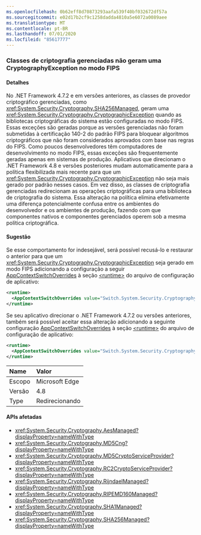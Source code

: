 ```yaml
---
ms.openlocfilehash: 0b62eff8d70873293aafa539f40bf032672df57a
ms.sourcegitcommit: e02d17b2cf9c1258dadda4810a5e6072a0089aee
ms.translationtype: MT
ms.contentlocale: pt-BR
ms.lasthandoff: 07/01/2020
ms.locfileid: "85617777"
---
```

### <a name="managed-cryptography-classes-do-not-throw-a-cryptographyexception-in-fips-mode"></a>Classes de criptografia gerenciadas não geram uma CryptographyException no modo FIPS

#### <a name="details"></a>Detalhes

No .NET Framework 4.7.2 e em versões anteriores, as classes de provedor criptográfico gerenciadas, como <xref:System.Security.Cryptography.SHA256Managed>, geram uma <xref:System.Security.Cryptography.CryptographicException> quando as bibliotecas criptográficas do sistema estão configuradas no modo FIPS. Essas exceções são geradas porque as versões gerenciadas não foram submetidas à certificação 140-2 do padrão FIPS para bloquear algoritmos criptográficos que não foram considerados aprovados com base nas regras do FIPS.  Como poucos desenvolvedores têm computadores de desenvolvimento no modo FIPS, essas exceções são frequentemente geradas apenas em sistemas de produção. Aplicativos que direcionam o .NET Framework 4.8 e versões posteriores mudam automaticamente para a política flexibilizada mais recente para que um <xref:System.Security.Cryptography.CryptographicException> não seja mais gerado por padrão nesses casos. Em vez disso, as classes de criptografia gerenciadas redirecionam as operações criptográficas para uma biblioteca de criptografia do sistema. Essa alteração na política elimina efetivamente uma diferença potencialmente confusa entre os ambientes do desenvolvedor e os ambientes de produção, fazendo com que componentes nativos e componentes gerenciados operem sob a mesma política criptográfica.

#### <a name="suggestion"></a>Sugestão

Se esse comportamento for indesejável, será possível recusá-lo e restaurar o anterior para que um <xref:System.Security.Cryptography.CryptographicException> seja gerado em modo FIPS adicionando a configuração a seguir [AppContextSwitchOverrides](~/docs/framework/configure-apps/file-schema/runtime/appcontextswitchoverrides-element.md) à seção [\<runtime>](~/docs/framework/configure-apps/file-schema/runtime/runtime-element.md) do arquivo de configuração de aplicativo:

```xml
<runtime>
  <AppContextSwitchOverrides value="Switch.System.Security.Cryptography.UseLegacyFipsThrow=true" />
</runtime>
```

Se seu aplicativo direcionar o .NET Framework 4.7.2 ou versões anteriores, também será possível aceitar essa alteração adicionando a seguinte configuração [AppContextSwitchOverrides](~/docs/framework/configure-apps/file-schema/runtime/appcontextswitchoverrides-element.md) à seção [\<runtime>](~/docs/framework/configure-apps/file-schema/runtime/runtime-element.md) do arquivo de configuração de aplicativo:

```xml
<runtime>
  <AppContextSwitchOverrides value="Switch.System.Security.Cryptography.UseLegacyFipsThrow=false" />
</runtime>
```

| Name    | Valor       |
|:--------|:------------|
| Escopo   | Microsoft Edge        |
| Versão | 4.8         |
| Type    | Redirecionando |

#### <a name="affected-apis"></a>APIs afetadas

- <xref:System.Security.Cryptography.AesManaged?displayProperty=nameWithType>
- <xref:System.Security.Cryptography.MD5Cng?displayProperty=nameWithType>
- <xref:System.Security.Cryptography.MD5CryptoServiceProvider?displayProperty=nameWithType>
- <xref:System.Security.Cryptography.RC2CryptoServiceProvider?displayProperty=nameWithType>
- <xref:System.Security.Cryptography.RijndaelManaged?displayProperty=nameWithType>
- <xref:System.Security.Cryptography.RIPEMD160Managed?displayProperty=nameWithType>
- <xref:System.Security.Cryptography.SHA1Managed?displayProperty=nameWithType>
- <xref:System.Security.Cryptography.SHA256Managed?displayProperty=nameWithType>
